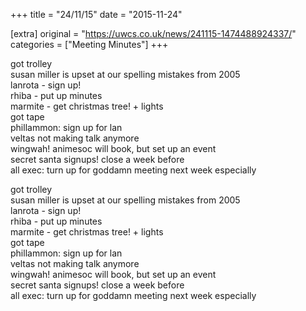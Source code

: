 +++
title = "24/11/15"
date = "2015-11-24"

[extra]
original = "https://uwcs.co.uk/news/241115-1474488924337/"    
categories = ["Meeting Minutes"]
+++

<p>got trolley<br />susan miller is upset at our spelling mistakes from 2005<br />lanrota - sign up!<br />rhiba - put up minutes<br />marmite - get christmas tree! + lights<br />got tape<br />phillammon: sign up for lan<br />veltas not making talk anymore<br />wingwah! animesoc will book, but set up an event<br />secret santa signups! close a week before<br />all exec: turn up for goddamn meeting next week especially</p>

<!-- more -->

got trolley  
susan miller is upset at our spelling mistakes from 2005  
lanrota - sign up\!  
rhiba - put up minutes  
marmite - get christmas tree\! + lights  
got tape  
phillammon: sign up for lan  
veltas not making talk anymore  
wingwah\! animesoc will book, but set up an event  
secret santa signups\! close a week before  
all exec: turn up for goddamn meeting next week especially

